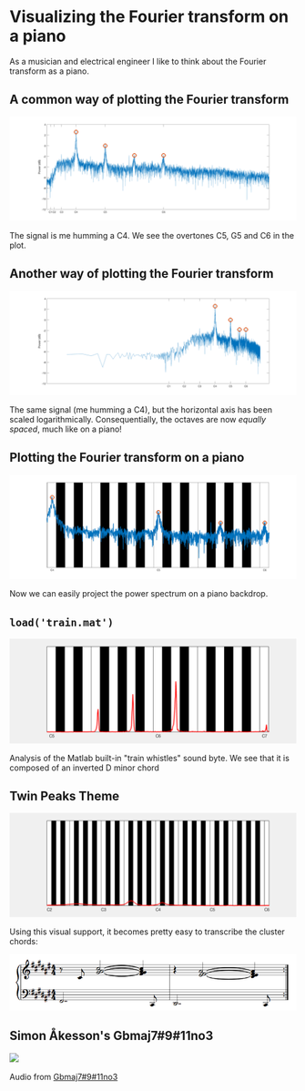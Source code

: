 # Visualizing the Fourier transform on a piano
As a musician and electrical engineer I like to think about the Fourier transform as a piano.

## A common way of plotting the Fourier transform
![](pngs/c-linear-freq.png)

The signal is me humming a C4. We see the overtones C5, G5 and C6 in the plot.

## Another way of plotting the Fourier transform
![](pngs/c-log-freq.png)

The same signal (me humming a C4), but the horizontal axis has been scaled logarithmically. Consequentially, the octaves are now *equally spaced*, much like on a piano!

## Plotting the Fourier transform on a piano
![](pngs/c-piano.png)

Now we can easily project the power spectrum on a piano backdrop.

## `load('train.mat')`
![](gifs/train.gif)

Analysis of the Matlab built-in "train whistles" sound byte. We see that it is composed of an inverted D minor chord

## Twin Peaks Theme
![](gifs/twin-peaks.gif)

Using this visual support, it becomes pretty easy to transcribe the cluster chords:

![](pngs/twin-peaks.png)

## Simon Åkesson's Gbmaj7#9#11no3

![](gifs/Gbmaj7#9#11no3.gif)

Audio from [Gbmaj7#9#11no3][video]

[video]: https://www.youtube.com/watch?v=A9QAW4qXCn4


